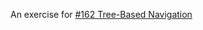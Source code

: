 An exercise for [#162 Tree-Based Navigation](http://railscasts.com/episodes/162-tree-based-navigation-revised?view=asciicast)